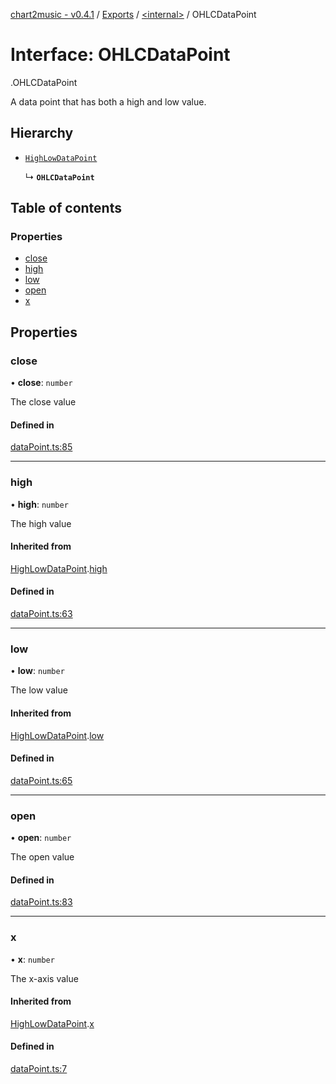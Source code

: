 [chart2music - v0.4.1](../README.md) / [Exports](../modules.md) / [<internal\>](../modules/internal_.md) / OHLCDataPoint

# Interface: OHLCDataPoint

[<internal>](../modules/internal_.md).OHLCDataPoint

A data point that has both a high and low value.

## Hierarchy

- [`HighLowDataPoint`](internal_.HighLowDataPoint.md)

  ↳ **`OHLCDataPoint`**

## Table of contents

### Properties

- [close](internal_.OHLCDataPoint.md#close)
- [high](internal_.OHLCDataPoint.md#high)
- [low](internal_.OHLCDataPoint.md#low)
- [open](internal_.OHLCDataPoint.md#open)
- [x](internal_.OHLCDataPoint.md#x)

## Properties

### close

• **close**: `number`

The close value

#### Defined in

[dataPoint.ts:85](https://github.com/julianna-langston/chart2music/blob/389a994/src/dataPoint.ts#L85)

___

### high

• **high**: `number`

The high value

#### Inherited from

[HighLowDataPoint](internal_.HighLowDataPoint.md).[high](internal_.HighLowDataPoint.md#high)

#### Defined in

[dataPoint.ts:63](https://github.com/julianna-langston/chart2music/blob/389a994/src/dataPoint.ts#L63)

___

### low

• **low**: `number`

The low value

#### Inherited from

[HighLowDataPoint](internal_.HighLowDataPoint.md).[low](internal_.HighLowDataPoint.md#low)

#### Defined in

[dataPoint.ts:65](https://github.com/julianna-langston/chart2music/blob/389a994/src/dataPoint.ts#L65)

___

### open

• **open**: `number`

The open value

#### Defined in

[dataPoint.ts:83](https://github.com/julianna-langston/chart2music/blob/389a994/src/dataPoint.ts#L83)

___

### x

• **x**: `number`

The x-axis value

#### Inherited from

[HighLowDataPoint](internal_.HighLowDataPoint.md).[x](internal_.HighLowDataPoint.md#x)

#### Defined in

[dataPoint.ts:7](https://github.com/julianna-langston/chart2music/blob/389a994/src/dataPoint.ts#L7)
